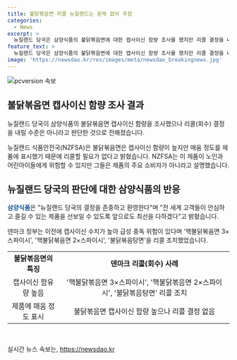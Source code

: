 ```yaml
---
title: 불닭볶음면 리콜 뉴질랜드는 문제 없어 주장
categories:
  - News
excerpt: >
  뉴질랜드 당국은 삼양식품의 불닭볶음면에 대한 캡사이신 함량 조사를 했지만 리콜 결정을 내릴 수준은 아니라고 밝혔습니다. 삼양식품은 식품안전국이 매운 정도를 제품에 표시했기 때문에 리콜할 필요가 없다고 전했으며, 노인과 어린이들에게 위험할 수 있지만 그들은 제품의 주요 소비자가 아니라고 설명했습니다. 덴마크는 불닭볶음면 리콜을 결정했지만, 삼양식품은 뉴질랜드 당국의 결정을 존중하고 환영한다고 밝혔습니다. SBS Biz는 여러분의 제보를 기다리고 있습니다. (150자)
feature_text: >
  뉴질랜드 당국은 삼양식품의 불닭볶음면에 대한 캡사이신 함량 조사를 했지만 리콜 결정을 내릴 수준은 아니라고 밝혔습니다. 삼양식품은 식품안전국이 매운 정도를 제품에 표시했기 때문에 리콜할 필요가 없다고 전했으며, 노인과 어린이들에게 위험할 수 있지만 그들은 제품의 주요 소비자가 아니라고 설명했습니다. 덴마크는 불닭볶음면 리콜을 결정했지만, 삼양식품은 뉴질랜드 당국의 결정을 존중하고 환영한다고 밝혔습니다. SBS Biz는 여러분의 제보를 기다리고 있습니다. (150자)
image: 'https://newsdao.kr/res/images/meta/newsdao_breakingnews.jpg'
---
```


<p><img src="https://newsdao.kr/res/images/meta/newsdao_breakingnews.jpg" alt="pcversion 속보" /></p>

<h2 data-ke-size="size26">불닭볶음면 캡사이신 함량 조사 결과</h2>

<p data-ke-size="size16">뉴질랜드 당국이 삼양식품의 불닭볶음면 캡사이신 함량을 조사했으나 리콜(회수) 결정을 내릴 수준은 아니라고 판단한 것으로 전해졌습니다.</p>

<p data-ke-size="size16">뉴질랜드 식품안전국(NZFSA)은 불닭볶음면은 캡사이신 함량이 높지만 매움 정도를 제품에 표시했기 때문에 리콜할 필요가 없다고 밝혔습니다. NZFSA는 이 제품이 노인과 어린아이들에게 위험할 수 있지만 그들은 제품의 주요 소비자가 아니라고 설명했습니다.</p>

<h2 data-ke-size="size26">뉴질랜드 당국의 판단에 대한 삼양식품의 반응</h2>

<p data-ke-size="size16"><b><span style="color: #1a5490;">삼양식품</span></b>은 "뉴질랜드 당국의 결정을 존중하고 환영한다"며 "전 세계 고객들이 안심하고 즐길 수 있는 제품을 선보일 수 있도록 앞으로도 최선을 다하겠다"고 밝혔습니다.</p>

<p data-ke-size="size16">덴마크 정부는 이전에 캡사이신 수치가 높아 급성 중독 위험이 있다며 '핵불닭볶음면 3×스파이시', '핵불닭볶음면 2×스파이시', '불닭볶음탕면'을 리콜 조치했었습니다.</p>

<table>
  <tr>
    <td style="text-align: center; height: 17px;"><b>불닭볶음면의 특징</b></td>
    <td style="text-align: center; height: 17px;"><b>덴마크 리콜(회수) 사례</b></td>
  </tr>
  <tr>
    <td style="text-align: center;">캡사이신 함유량 높음</td>
    <td style="text-align: center;">'핵불닭볶음면 3×스파이시', '핵불닭볶음면 2×스파이시', '불닭볶음탕면' 리콜 조치</td>
  </tr>
  <tr>
    <td style="text-align: center;">제품에 매움 정도 표시</td>
    <td style="text-align: center;">불닭볶음면 캡사이신 함량 높으나 리콜 결정 없음</td>
  </tr>
</table>

<p data-ke-size="size16">&nbsp;</p>
실시간 뉴스 속보는, <a href="https://newsdao.kr" rel="dofollow">https://newsdao.kr</a>


